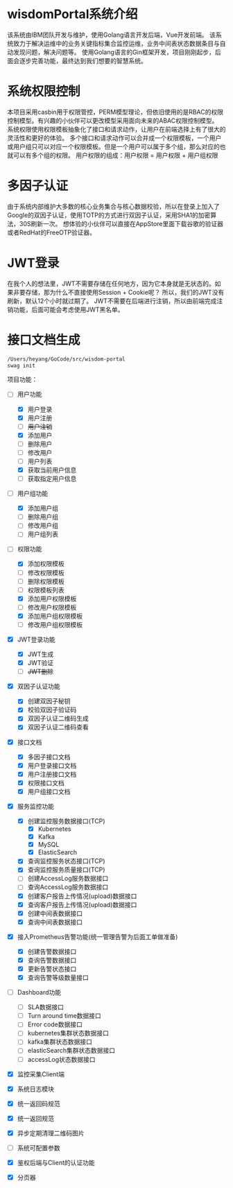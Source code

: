 # wisdomPortal系统介绍

该系统由IBM团队开发与维护，使用Golang语言开发后端，Vue开发前端。
该系统致力于解决运维中的业务关键指标集合监控运维，业务中间表状态数据条目与自动发现问题，解决问题等。
使用Golang语言的Gin框架开发，项目刚刚起步，后面会逐步完善功能，最终达到我们想要的智慧系统。

# 系统权限控制
本项目采用casbin用于权限管控，PERM模型理论，但依旧使用的是RBAC的权限控制模型。有兴趣的小伙伴可以更改模型采用面向未来的ABAC权限控制模型。
系统权限使用权限模板抽象化了接口和请求动作，让用户在前端选择上有了很大的灵活性和更好的体验。
多个接口和请求动作可以合并成一个权限模板，一个用户或用户组只可以对应一个权限模板。但是一个用户可以属于多个组，那么对应的也就可以有多个组的权限。
用户权限的组成：用户权限 = 用户权限 + 用户组权限

# 多因子认证
由于系统内部维护大多数的核心业务集合与核心数据校验，所以在登录上加入了Google的双因子认证，使用TOTP的方式进行双因子认证，采用SHA1的加密算法，30S刷新一次。
想体验的小伙伴可以直接在AppStore里面下载谷歌的验证器或者RedHat的FreeOTP验证器。

# JWT登录
在我个人的想法里，JWT不需要存储在任何地方，因为它本身就是无状态的。如果非要存储，那为什么不直接使用Session + Cookie呢？
所以，我们的JWT没有刷新，默认12个小时就过期了。
JWT不需要在后端进行注销，所以由前端完成注销功能，后面可能会考虑使用JWT黑名单。

# 接口文档生成
```bash
/Users/heyang/GoCode/src/wisdom-portal
swag init
```

项目功能：
- [ ] 用户功能
    - [X] 用户登录 
    - [X] 用户注册 
    - [ ] ~~用户注销~~
    - [X] 添加用户
    - [ ] 删除用户
    - [ ] 修改用户
    - [ ] 用户列表
    - [X] 获取当前用户信息
    - [ ] 获取指定用户信息
- [ ] 用户组功能
    - [X] 添加用户组
    - [ ] 删除用户组
    - [ ] 修改用户组
    - [ ] 用户组列表
- [ ] 权限功能
    - [X] 添加权限模板
    - [ ] 修改权限模板
    - [ ] 删除权限模板
    - [ ] 权限模板列表
    - [X] 添加用户权限模板
    - [ ] 修改用户权限模板
    - [X] 添加用户组权限模板
    - [ ] 修改用户组权限模板
- [X] JWT登录功能
    - [X] JWT生成
    - [X] JWT验证
    - [ ] ~~JWT删除~~
- [X] 双因子认证功能
    - [X] 创建双因子秘钥
    - [X] 校验双因子验证码
    - [X] 双因子认证二维码生成
    - [X] 双因子认证二维码查看
- [X] 接口文档
    - [X] 多因子接口文档
    - [X] 用户登录接口文档
    - [X] 用户注册接口文档
    - [X] 权限接口文档
    - [X] 用户组接口文档
- [X] 服务监控功能
    - [X] 创建监控服务数据接口(TCP)
        - [X] Kubernetes
        - [X] Kafka
        - [X] MySQL
        - [X] ElasticSearch
    - [X] 查询监控服务状态接口(TCP)
    - [X] 查询监控服务质量接口(TCP)
    - [ ] 创建AccessLog服务数据接口
    - [ ] 查询AccessLog服务数据接口
    - [X] 创建客户报告上传情况(upload)数据接口
    - [X] 查询客户报告上传情况(upload)数据接口
    - [X] 创建中间表数据接口
    - [X] 查询中间表数据接口
- [X] 接入Prometheus告警功能(统一管理告警为后面工单做准备)
    - [X] 创建告警数据接口
    - [X] 查询告警数据接口
    - [x] 更新告警状态接口
    - [X] 查询告警等级数量接口
- [ ] Dashboard功能
    - [ ] SLA数据接口
    - [ ] Turn around time数据接口
    - [ ] Error code数据接口
    - [ ] kubernetes集群状态数据接口
    - [ ] kafka集群状态数据接口
    - [ ] elasticSearch集群状态数据接口
    - [ ] accessLog状态数据接口
- [X] 监控采集Client端
- [X] 系统日志模块
- [X] 统一返回码规范
- [X] 统一返回规范
- [X] 异步定期清理二维码图片
- [ ] 系统可配置参数
- [X] 鉴权后端与Client的认证功能
- [X] 分页器

